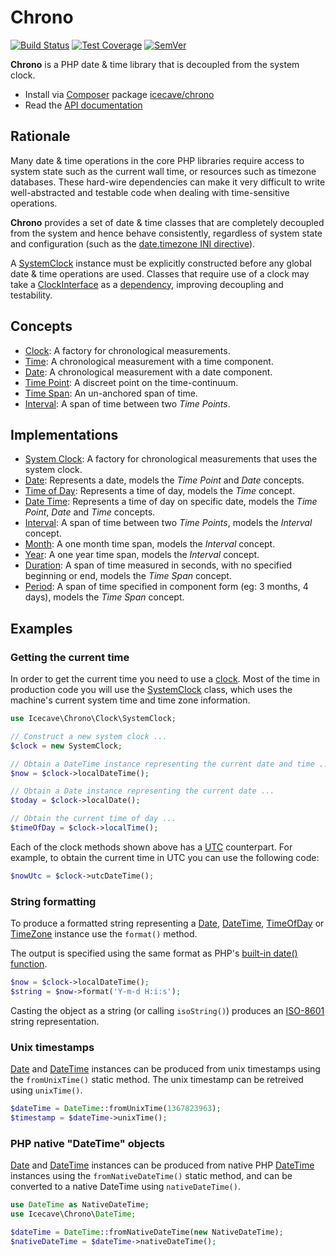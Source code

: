 # Chrono

[![Build Status]](https://travis-ci.org/IcecaveStudios/chrono)
[![Test Coverage]](https://coveralls.io/r/IcecaveStudios/chrono?branch=develop)
[![SemVer]](http://semver.org)

**Chrono** is a PHP date & time library that is decoupled from the system clock.

* Install via [Composer](http://getcomposer.org) package [icecave/chrono](https://packagist.org/packages/icecave/chrono)
* Read the [API documentation](http://icecavestudios.github.io/chrono/artifacts/documentation/api/)

## Rationale

Many date & time operations in the core PHP libraries require access to system state such as the current wall time, or
resources such as timezone databases. These hard-wire dependencies can make it very difficult to write well-abstracted
and testable code when dealing with time-sensitive operations.

**Chrono** provides a set of date & time classes that are completely decoupled from the system and hence behave
consistently, regardless of system state and configuration (such as the
[date.timezone INI directive](http://www.php.net/manual/en/datetime.configuration.php#ini.date.timezone)).

A [SystemClock](src/Icecave/Chrono/Clock/SystemClock.php) instance must be explicitly constructed before any global
date & time operations are used. Classes that require use of a clock may take a [ClockInterface](src/Icecave/Chrono/Clock/ClockInterface.php)
as a [dependency](http://en.wikipedia.org/wiki/Dependency_injection), improving decoupling and testability.

## Concepts

* [Clock](src/Icecave/Chrono/Clock/ClockInterface.php): A factory for chronological measurements.
* [Time](src/Icecave/Chrono/TimeInterface.php): A chronological measurement with a time component.
* [Date](src/Icecave/Chrono/DateInterface.php): A chronological measurement with a date component.
* [Time Point](src/Icecave/Chrono/TimePointInterface.php): A discreet point on the time-continuum.
* [Time Span](src/Icecave/Chrono/TimeSpan/TimeSpanInterface.php): An un-anchored span of time.
* [Interval](src/Icecave/Chrono/Interval/IntervalInterface.php): A span of time between two *Time Points*.

## Implementations

* [System Clock](src/Icecave/Chrono/Clock/SystemClock.php): A factory for chronological measurements that uses the system clock.
* [Date](src/Icecave/Chrono/Date.php): Represents a date, models the *Time Point* and *Date* concepts.
* [Time of Day](src/Icecave/Chrono/TimeOfDay.php): Represents a time of day, models the *Time* concept.
* [Date Time](src/Icecave/Chrono/DateTime.php): Represents a time of day on specific date, models the *Time Point*, *Date* and *Time* concepts.
* [Interval](src/Icecave/Chrono/Interval/Interval.php): A span of time between two *Time Points*, models the *Interval* concept.
* [Month](src/Icecave/Chrono/Interval/Month.php): A one month time span, models the *Interval* concept.
* [Year](src/Icecave/Chrono/Interval/Year.php): A one year time span, models the *Interval* concept.
* [Duration](src/Icecave/Chrono/TimeSpan/Duration.php): A span of time measured in seconds, with no specified beginning or end, models the *Time Span* concept.
* [Period](src/Icecave/Chrono/TimeSpan/Period.php): A span of time specified in component form (eg: 3 months, 4 days), models the *Time Span* concept.

## Examples

### Getting the current time

In order to get the current time you need to use a [clock](src/Icecave/Chrono/Clock/ClockInterface.php).
Most of the time in production code you will use the [SystemClock](src/Icecave/Chrono/Clock/SystemClock.php) class,
which uses the machine's current system time and time zone information.

```php
use Icecave\Chrono\Clock\SystemClock;

// Construct a new system clock ...
$clock = new SystemClock;

// Obtain a DateTime instance representing the current date and time ...
$now = $clock->localDateTime();

// Obtain a Date instance representing the current date ...
$today = $clock->localDate();

// Obtain the current time of day ...
$timeOfDay = $clock->localTime();
```

Each of the clock methods shown above has a [UTC](http://en.wikipedia.org/wiki/Coordinated_Universal_Time) counterpart.
For example, to obtain the current time in UTC you can use the following code:

```php
$nowUtc = $clock->utcDateTime();
```

### String formatting

To produce a formatted string representing a [Date](src/Icecave/Chrono/Date.php), [DateTime](src/Icecave/Chrono/DateTime.php),
[TimeOfDay](src/Icecave/Chrono/TimeOfDay.php) or [TimeZone](src/Icecave/Chrono/TimeZone.php) instance use the `format()`
method.

The output is specified using the same format as PHP's [built-in date() function](http://php.net/manual/en/function.date.php).

```php
$now = $clock->localDateTime();
$string = $now->format('Y-m-d H:i:s');
```

Casting the object as a string (or calling `isoString()`) produces an [ISO-8601](http://en.wikipedia.org/wiki/ISO_8601)
string representation.

### Unix timestamps

[Date](src/Icecave/Chrono/Date.php) and [DateTime](src/Icecave/Chrono/DateTime.php) instances can be produced from unix
timestamps using the `fromUnixTime()` static method. The unix timestamp can be retreived using `unixTime()`.

```php
$dateTime = DateTime::fromUnixTime(1367823963);
$timestamp = $dateTime->unixTime();
```

### PHP native "DateTime" objects

[Date](src/Icecave/Chrono/Date.php) and [DateTime](src/Icecave/Chrono/DateTime.php) instances can be produced from
native PHP [DateTime](http://php.net/manual/en/class.datetime.php) instances using the `fromNativeDateTime()` static
method, and can be converted to a native DateTime using `nativeDateTime()`.

```php
use DateTime as NativeDateTime;
use Icecave\Chrono\DateTime;

$dateTime = DateTime::fromNativeDateTime(new NativeDateTime);
$nativeDateTime = $dateTime->nativeDateTime();
```

<!-- references -->
[Build Status]: http://b.adge.me/travis/IcecaveStudios/chrono/develop.svg
[Test Coverage]: http://b.adge.me/coveralls/IcecaveStudios/chrono/develop.svg
[SemVer]: http://b.adge.me/:semver-0.3.0-yellow.svg
